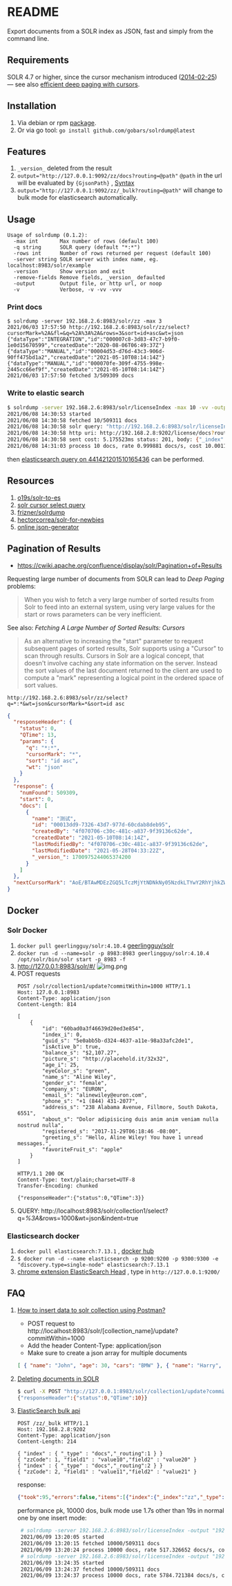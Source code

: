 # README

Export documents from a SOLR index as JSON, fast and simply from the command line.

## Requirements

SOLR 4.7 or higher, since the cursor mechanism
introduced ([2014-02-25](https://archive.apache.org/dist/lucene/solr/4.7.0/)) &mdash; see
also [efficient deep paging with cursors](https://solr.pl/en/2014/03/10/solr-4-7-efficient-deep-paging/).

## Installation

1. Via debian or rpm [package](https://github.com/gobars/solrdump/releases).
2. Or via go tool: `go install github.com/gobars/solrdump@latest`

## Features

1. `_version_` deleted from the result
2. `output="http://127.0.0.1:9092/zz/docs?routing=@path"` `@path` in the url will be evaluated by `{GjsonPath}`
   , [Syntax](https://github.com/bingoohuang/jj/blob/master/SYNTAX.md)
3. `output="http://127.0.0.1:9092/zz/_bulk?routing=@path"` will change to bulk mode for elasticsearch automatically.

## Usage

```shell
Usage of solrdump (0.1.2):
  -max int       Max number of rows (default 100)
  -q string      SOLR query (default "*:*")
  -rows int      Number of rows returned per request (default 100)
  -server string SOLR server with index name, eg. localhost:8983/solr/example
  -version       Show version and exit
  -remove-fields Remove fields, _version_ defaulted
  -output        Output file, or http url, or noop
  -v             Verbose, -v -vv -vvv
```

### Print docs

```shell
$ solrdump -server 192.168.2.6:8983/solr/zz -max 3          
2021/06/03 17:57:50 http://192.168.2.6:8983/solr/zz/select?cursorMark=%2A&fl=&q=%2A%3A%2A&rows=3&sort=id+asc&wt=json
{"dataType":"INTEGRATION","id":"000007c8-3d83-47c7-b9f0-1e0d15670599","createdDate":"2020-08-06T06:49:37Z"}
{"dataType":"MANUAL","id":"00004d53-d76d-43c3-906d-90ff475bd1a2","createdDate":"2021-05-10T08:14:14Z"}
{"dataType":"MANUAL","id":"000070fe-309f-4755-998e-2445cc66ef9f","createdDate":"2021-05-10T08:14:14Z"}
2021/06/03 17:57:50 fetched 3/509309 docs
```

### Write to elastic search

```sh
$ solrdump -server 192.168.2.6:8983/solr/licenseIndex -max 10 -vv -output "192.168.2.8:9202/license/docs?routing=@holderIdentityNum.0"
2021/06/08 14:30:53 started
2021/06/08 14:30:58 fetched 10/509311 docs
2021/06/08 14:30:58 solr query: "http://192.168.2.6:8983/solr/licenseIndex/select?cursorMark=*&fl=&q=*:*&rows=10&sort=id asc&wt=json"
2021/06/08 14:30:58 http uri: http://192.168.2.8:9202/license/docs?routing=441421201510165436
2021/06/08 14:30:58 sent cost: 5.175523ms status: 201, body: {"_index":"license","_type":"docs","_id":"rB1R6nkBuRYpTrL3HTzU","_version":1,"result":"created","_shards":{"total":1,"successful":1,"failed":0},"_seq_no":30989363,"_primary_term":3}
2021/06/08 14:31:03 process 10 docs, rate 0.999881 docs/s, cost 10.001191743s
```

then [elasticsearch query on 441421201510165436](http://192.168.2.8:9202/license/_search?routing=441421201510165436&q=holderIdentityNum:441421201510165436)
can be performed.

## Resources

1. [o19s/solr-to-es](https://github.com/o19s/solr-to-es)
2. [solr cursor select query](https://github.com/frizner/glsolr)
3. [frizner/solrdump](https://github.com/frizner/solrdump)
4. [hectorcorrea/solr-for-newbies](https://github.com/hectorcorrea/solr-for-newbies)
5. [online json-generator](https://www.json-generator.com)

## Pagination of Results

* https://cwiki.apache.org/confluence/display/solr/Pagination+of+Results

Requesting large number of documents from SOLR can lead to *Deep Paging*
problems:

> When you wish to fetch a very large number of sorted results from Solr to
> feed into an external system, using very large values for the start or rows
> parameters can be very inefficient.

See also: *Fetching A Large Number of Sorted Results: Cursors*

> As an alternative to increasing the "start" parameter to request subsequent
> pages of sorted results, Solr supports using a "Cursor" to scan through
> results. Cursors in Solr are a logical concept, that doesn't involve caching
> any state information on the server. Instead the sort values of the last
> document returned to the client are used to compute a "mark" representing a
> logical point in the ordered space of sort values.

`http://192.168.2.6:8983/solr/zz/select?q=*:*&wt=json&cursorMark=*&sort=id asc`

```json
{
  "responseHeader": {
    "status": 0,
    "QTime": 13,
    "params": {
      "q": "*:*",
      "cursorMark": "*",
      "sort": "id asc",
      "wt": "json"
    }
  },
  "response": {
    "numFound": 509309,
    "start": 0,
    "docs": [
      {
        "name": "测试",
        "id": "00013dd9-7326-43d7-977d-60cdab8deb95",
        "createdBy": "4f070706-c30c-481c-a837-9f39136c62de",
        "createdDate": "2021-05-10T08:14:14Z",
        "lastModifiedBy": "4f070706-c30c-481c-a837-9f39136c62de",
        "lastModifiedDate": "2021-05-28T04:33:22Z",
        "_version_": 1700975244065374200
      }
    ]
  },
  "nextCursorMark": "AoE/BTAwMDEzZGQ5LTczMjYtNDNkNy05NzdkLTYwY2RhYjhkZWI5NQ=="
}
```

## Docker

### Solr Docker

1. `docker pull geerlingguy/solr:4.10.4` [geerlingguy/solr](https://hub.docker.com/r/geerlingguy/solr)
2. `docker run -d --name=solr -p 8983:8983 geerlingguy/solr:4.10.4 /opt/solr/bin/solr start -p 8983 -f`
3. http://127.0.0.1:8983/solr/#/
   ![img.png](_images/img.png)
4. POST requests
    ```http
    POST /solr/collection1/update?commitWithin=1000 HTTP/1.1
    Host: 127.0.0.1:8983
    Content-Type: application/json
    Content-Length: 814
    
    [
        {
            "id": "60bad0a3f46639d20ed3e854",
            "index_i": 0,
            "guid_s": "5e0abb5b-d324-4637-a11e-98a33afc2de1",
            "isActive_b": true,
            "balance_s": "$2,107.27",
            "picture_s": "http://placehold.it/32x32",
            "age_i": 25,
            "eyeColor_s": "green",
            "name_s": "Aline Wiley",
            "gender_s": "female",
            "company_s": "EURON",
            "email_s": "alinewiley@euron.com",
            "phone_s": "+1 (844) 431-2077",
            "address_s": "238 Alabama Avenue, Fillmore, South Dakota, 6551",
            "about_s": "Dolor adipisicing duis anim anim veniam nulla nostrud nulla",
            "registered_s": "2017-11-29T06:18:46 -08:00",
            "greeting_s": "Hello, Aline Wiley! You have 1 unread messages.",
            "favoriteFruit_s": "apple"
        }
    ]
   
    HTTP/1.1 200 OK
    Content-Type: text/plain;charset=UTF-8
    Transfer-Encoding: chunked
    
    {"responseHeader":{"status":0,"QTime":3}}
    ```
5. QUERY: http://localhost:8983/solr/collection1/select?q=*%3A*&rows=1000&wt=json&indent=true

### Elasticsearch docker

1. `docker pull elasticsearch:7.13.1`
   , [docker hub](https://hub.docker.com/_/elasticsearch?tab=description&page=1&ordering=last_updated)
2. `$ docker run -d --name elasticsearch -p 9200:9200 -p 9300:9300 -e "discovery.type=single-node" elasticsearch:7.13.1`
3. [chrome extension ElasticSearch Head](https://chrome.google.com/webstore/detail/elasticsearch-head/ffmkiejjmecolpfloofpjologoblkegm)
   , type in `http://127.0.0.1:9200/`

## FAQ

1. [How to insert data to solr collection using Postman?](https://stackoverflow.com/a/49179604)
    - POST request to http://localhost:8983/solr/[collection_name]/update?commitWithin=1000
    - Add the header Content-Type: application/json
    - Make sure to create a json array for multiple documents

    ```json
    [ { "name": "John", "age": 30, "cars": "BMW" }, { "name": "Harry", "age": 30, "cars": "BMW" }, { "name": "Pinku", "age": 30, "cars": "BMW" } ]
    ```
2. [Deleting documents in SOLR](https://gist.github.com/CesarCapillas/a796c0e7cba10ac02213c7f3485d6e90#file-delete-by-id-sh)
    ```sh
    $ curl -X POST "http://127.0.0.1:8983/solr/collection1/update?commit=true&wt=json" -H "Content-Type: text/xml" --data-binary "<delete><id>60bad0a3f46639d20ed3e855</id></delete>"
    {"responseHeader":{"status":0,"QTime":10}}
    ```
3. [ElasticSearch bulk api](https://www.elastic.co/guide/en/elasticsearch/reference/current/docs-bulk.html)
    ```http
    POST /zz/_bulk HTTP/1.1
    Host: 192.168.2.8:9202
    Content-Type: application/json
    Content-Length: 214
    
    { "index" : { "_type" : "docs","_routing":1 } }
    { "zzCode": 1, "field1" : "value10","field2" : "value20" }
    { "index" : { "_type" : "docs","_routing":2 } }
    { "zzCode": 2, "field1" : "value11","field2" : "value21" }
 
    ```

    response:

    ```json
    {"took":95,"errors":false,"items":[{"index":{"_index":"zz","_type":"docs","_id":"jSQE73kBuRYpTrL3mtJh","_version":1,"result":"created","_shards":{"total":2,"successful":2,"failed":0},"_seq_no":0,"_primary_term":1,"status":201}},{"index":{"_index":"zz","_type":"docs","_id":"jiQE73kBuRYpTrL3mtJh","_version":1,"result":"created","_shards":{"total":2,"successful":2,"failed":0},"_seq_no":0,"_primary_term":1,"status":201}}]}
    ```

    performance pk, 10000 dos, bulk mode use 1.7s other than 19s in normal one by one insert mode:

   ```sh
    # solrdump -server 192.168.2.6:8983/solr/licenseIndex -output "192.168.2.8:9202/license/docs?routing=@holderIdentityNum.0" -max 10000
    2021/06/09 13:20:05 started
    2021/06/09 13:20:15 fetched 10000/509311 docs
    2021/06/09 13:20:24 process 10000 docs, rate 517.326652 docs/s, cost 19.330146562s
    # solrdump -server 192.168.2.6:8983/solr/licenseIndex -output "192.168.2.8:9202/license/_bulk?routing=@holderIdentityNum.0" -max 10000
    2021/06/09 13:24:35 started
    2021/06/09 13:24:37 fetched 10000/509311 docs
    2021/06/09 13:24:37 process 10000 docs, rate 5784.721384 docs/s, cost 1.728691727s
    ```

